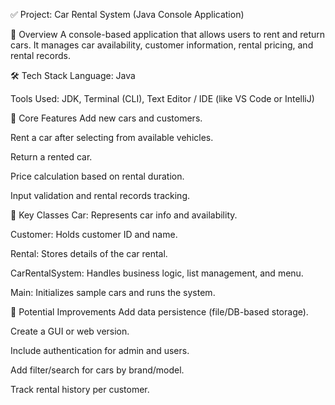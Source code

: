 ✅ Project: Car Rental System (Java Console Application)

📌 Overview
A console-based application that allows users to rent and return cars. It manages car availability, customer information, rental pricing, and rental records.

🛠️ Tech Stack
Language: Java

Tools Used: JDK, Terminal (CLI), Text Editor / IDE (like VS Code or IntelliJ)

🎯 Core Features
Add new cars and customers.

Rent a car after selecting from available vehicles.

Return a rented car.

Price calculation based on rental duration.

Input validation and rental records tracking.

📂 Key Classes
Car: Represents car info and availability.

Customer: Holds customer ID and name.

Rental: Stores details of the car rental.

CarRentalSystem: Handles business logic, list management, and menu.

Main: Initializes sample cars and runs the system.

🧠 Potential Improvements
Add data persistence (file/DB-based storage).

Create a GUI or web version.

Include authentication for admin and users.

Add filter/search for cars by brand/model.

Track rental history per customer.
